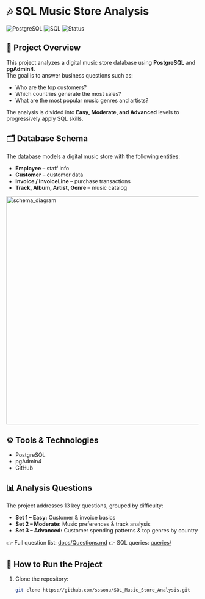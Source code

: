 # 🎶 SQL Music Store Analysis  
![PostgreSQL](https://img.shields.io/badge/Database-PostgreSQL-blue)
![SQL](https://img.shields.io/badge/Language-SQL-lightgrey)
![Status](https://img.shields.io/badge/Project-Complete-brightgreen)

## 📖 Project Overview
This project analyzes a digital music store database using **PostgreSQL** and **pgAdmin4**.  
The goal is to answer business questions such as:
- Who are the top customers?
- Which countries generate the most sales?
- What are the most popular music genres and artists?

The analysis is divided into **Easy, Moderate, and Advanced** levels to progressively apply SQL skills.


## 🗂️ Database Schema
The database models a digital music store with the following entities:
- **Employee** – staff info
- **Customer** – customer data
- **Invoice / InvoiceLine** – purchase transactions
- **Track, Album, Artist, Genre** – music catalog

<img width="594" height="598" alt="schema_diagram" src="https://github.com/user-attachments/assets/6037e0fa-9453-4c51-a8f8-53108684d697" />




## ⚙️ Tools & Technologies
- PostgreSQL
- pgAdmin4
- GitHub

## 📊 Analysis Questions
The project addresses 13 key questions, grouped by difficulty:

- **Set 1 – Easy:** Customer & invoice basics  
- **Set 2 – Moderate:** Music preferences & track analysis  
- **Set 3 – Advanced:** Customer spending patterns & top genres by country  

👉 Full question list: [docs/Questions.md](docs/Questions.md)
👉 SQL queries: [queries/](queries/)



## 🚀 How to Run the Project
1. Clone the repository:
   ```bash
   git clone https://github.com/sssonu/SQL_Music_Store_Analysis.git



  


